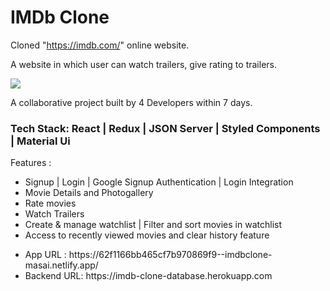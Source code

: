 <h1>IMDb Clone </h1>

Cloned "https://imdb.com/" online website.

A website in which user can watch trailers, give rating to trailers. 


<img src="https://github.com/MeenuKatariya/imdbclone/blob/main/IMDb%20clone.PNG"/>

A collaborative project built by 4 Developers within 7 days.
<h3>Tech Stack: React | Redux | JSON Server | Styled Components | Material Ui </h3>
Features : 
<ul>
<li>Signup | Login | Google Signup Authentication | Login Integration</li>
<li>Movie Details and Photogallery</li>
<li>Rate movies</li>
<li>Watch Trailers</li>
<li>Create & manage watchlist | Filter and sort movies in watchlist</li>
<li>Access to recently viewed movies and clear history feature</li>

</ul>
 
 <ul>
 <li>App URL : https://62f1166bb465cf7b970869f9--imdbclone-masai.netlify.app/</li>
  <li>  Backend URL: https://imdb-clone-database.herokuapp.com</li>
</li>
</ul>
